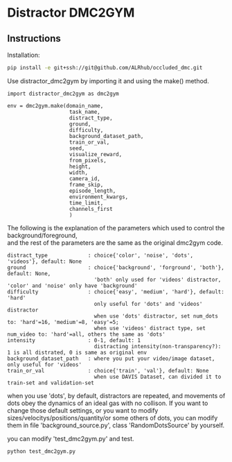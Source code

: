# Distractor DMC2GYM

## Instructions
Installation:
``` bash
pip install -e git+ssh://git@github.com/ALRhub/occluded_dmc.git
```
Use distractor_dmc2gym by importing it and using the make() method.
```
import distractor_dmc2gym as dmc2gym

env = dmc2gym.make(domain_name,
                    task_name,
                    distract_type,
                    ground, 
                    difficulty, 
                    background_dataset_path,
                    train_or_val, 
                    seed,
                    visualize_reward,
                    from_pixels,
                    height,
                    width,
                    camera_id,
                    frame_skip,
                    episode_length,
                    environment_kwargs,
                    time_limit,
                    channels_first
                    )
```
The following is the explanation of the parameters which used to control the background/foreground,  
and the rest of the parameters are the same as the original dmc2gym code.
```
distract_type             : choice{'color', 'noise', 'dots', 'videos'}, default: None
ground                    : choice{'background', 'forground', 'both'}, default: None, 
                            'both' only used for 'videos' distractor, 'color' and 'noise' only have 'background'
difficulty                : choice{'easy', 'medium', 'hard'}, default: 'hard' 
                            only useful for 'dots' and 'videos' distractor
                            when use 'dots' distractor, set num_dots to: 'hard'=16, 'medium'=8, 'easy'=5; 
                            when use 'videos' distract type, set num_video to: 'hard'=all, others the same as 'dots'
intensity                 : 0-1, default: 1
                            distracting intensity(non-transparency?): 1 is all distrated, 0 is same as original env
background_dataset_path   : where you put your video/image dataset, only useful for 'videos'
train_or_val              : choice{'train', 'val'}, default: None
                            when use DAVIS Dataset, can divided it to train-set and validation-set
```
when you use 'dots', by default, distractors are repeated, and movements of dots obey the dynamics of 
an ideal gas with no collison. If you want to change those default settings, or you want to modify
sizes/velocitys/positions/quantity/or some others of dots, 
you can modify them in file 'background_source.py', class 'RandomDotsSource' by yourself.

you can modify 'test_dmc2gym.py' and test.
```
python test_dmc2gym.py
```
